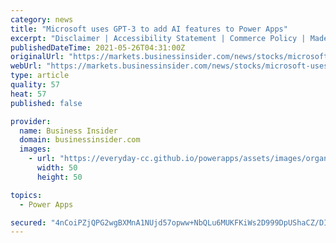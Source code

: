 ```yaml
---
category: news
title: "Microsoft uses GPT-3 to add AI features to Power Apps"
excerpt: "Disclaimer | Accessibility Statement | Commerce Policy | Made In NYC | Stock quotes by finanzen.net Microsoft says it's bringing OpenAI's language model, GPT-3, to its Power Apps platform for the ..."
publishedDateTime: 2021-05-26T04:31:00Z
originalUrl: "https://markets.businessinsider.com/news/stocks/microsoft-uses-gpt-3-to-add-ai-features-to-power-apps-10173062"
webUrl: "https://markets.businessinsider.com/news/stocks/microsoft-uses-gpt-3-to-add-ai-features-to-power-apps-10173062"
type: article
quality: 57
heat: 57
published: false

provider:
  name: Business Insider
  domain: businessinsider.com
  images:
    - url: "https://everyday-cc.github.io/powerapps/assets/images/organizations/businessinsider.com-50x50.jpg"
      width: 50
      height: 50

topics:
  - Power Apps

secured: "4nCoiPZjQPG2wgBXMnA1NUjd57opww+NbQLu6MUKFKiWs2D999DpUShaCZ/DII2N0/T6ofVBQnfiK9ebk0OoWhAZUajxPJvQJODQRDVJUKRgVtialulyX5KaXd4MJBjnLP93Plobe77288QVKRct09QBjUoE04er0Q5X+oFRZLB9W8zSun05zPf4w2mRDWwVoVuhRBSkYD3MDZkPyg8n+EEjd/jf3ZTthVvM6SIg6D0a/GPHHz/zuODOjfvnw6l95Trol15TbS389kkZejaEpe3iFk4xgZdvWWaCZ9JKomthjG1vD5Z6dM+3RjbYCXdbP1McKstAx729clDhQs42ZP1lu+HHPuGWY5WGucSPeO8=;2k2tBaX7UVy/Li0KX/lR4A=="
---
```


